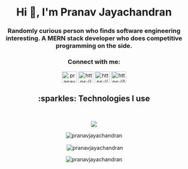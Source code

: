 <h1 align="center">Hi 👋, I'm Pranav Jayachandran</h1>
<h3 align="center">Randomly curious person who finds software engineering interesting. A MERN stack developer who does competitive programming on the side.</h3>

<h3 align="center">Connect with me:</h3>
<p align="center">
<a href="https://twitter.com/pranavpranj" target="blank"><img align="center" src="https://raw.githubusercontent.com/rahuldkjain/github-profile-readme-generator/master/src/images/icons/Social/twitter.svg" alt="pranavpranj" height="30" width="40" /></a>
<a href="https://linkedin.com/in/https://www.linkedin.com/in/pranav-jayachandran-b971bb1b8?lipi=urn%3ali%3apage%3ad_flagship3_profile_view_base_contact_details%3bp9tuqzizsb6snmr93jcadg%3d%3d" target="blank"><img align="center" src="https://raw.githubusercontent.com/rahuldkjain/github-profile-readme-generator/master/src/images/icons/Social/linked-in-alt.svg" alt="https://www.linkedin.com/in/pranav-jayachandran-b971bb1b8?lipi=urn%3ali%3apage%3ad_flagship3_profile_view_base_contact_details%3bp9tuqzizsb6snmr93jcadg%3d%3d" height="30" width="40" /></a>
<a href="https://codeforces.com/profile/https://codeforces.com/profile/pranj" target="blank"><img align="center" src="https://raw.githubusercontent.com/rahuldkjain/github-profile-readme-generator/master/src/images/icons/Social/codeforces.svg" alt="https://codeforces.com/profile/pranj" height="30" width="40" /></a>
<a href="https://www.leetcode.com/https://leetcode.com/pranj_/" target="blank"><img align="center" src="https://raw.githubusercontent.com/rahuldkjain/github-profile-readme-generator/master/src/images/icons/Social/leet-code.svg" alt="https://leetcode.com/pranj_/" height="30" width="40" /></a>
</p>

<h2 align="center">:sparkles: Technologies I use</h2>
<br>
<p align="center">
  <a href="https://skillicons.dev">
    <img src="https://skillicons.dev/icons?i=react,redux,nodejs,express,tailwind,vite,mongodb,vercel,js,html,css,py,firebase,c,cpp,cs,dotnetgit,github,postgres,ts,flask&perline=8" />
  </a>
</p>

<p align="center"><img align="center" src="https://github-readme-stats.vercel.app/api/top-langs?username=pranavjayachandran&show_icons=true&locale=en&layout=compact" alt="pranavjayachandran" /></p>

<p align="center">&nbsp;<img align="center" src="https://github-readme-stats.vercel.app/api?username=pranavjayachandran&show_icons=true&locale=en" alt="pranavjayachandran" /></p>

<p align="center"><img align="center" src="https://github-readme-streak-stats.herokuapp.com/?user=pranavjayachandran&" alt="pranavjayachandran" /></p>
